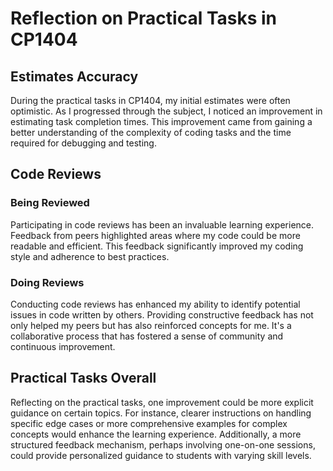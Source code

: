 # Reflection on Practical Tasks in CP1404

## Estimates Accuracy

During the practical tasks in CP1404, my initial estimates were often optimistic. As I progressed through the subject, I noticed an improvement in estimating task completion times. This improvement came from gaining a better understanding of the complexity of coding tasks and the time required for debugging and testing.

## Code Reviews

### Being Reviewed
Participating in code reviews has been an invaluable learning experience. Feedback from peers highlighted areas where my code could be more readable and efficient. This feedback significantly improved my coding style and adherence to best practices.

### Doing Reviews
Conducting code reviews has enhanced my ability to identify potential issues in code written by others. Providing constructive feedback has not only helped my peers but has also reinforced concepts for me. It's a collaborative process that has fostered a sense of community and continuous improvement.

## Practical Tasks Overall

Reflecting on the practical tasks, one improvement could be more explicit guidance on certain topics. For instance, clearer instructions on handling specific edge cases or more comprehensive examples for complex concepts would enhance the learning experience. Additionally, a more structured feedback mechanism, perhaps involving one-on-one sessions, could provide personalized guidance to students with varying skill levels.

